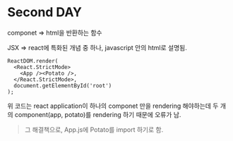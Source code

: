 Second DAY
==========

componet => html을 반환하는 함수

JSX => react에 특화된 개념 중 하나, javascript 안의 html로 설명됨.

```{.javascript}
ReactDOM.render(
  <React.StrictMode>
    <App /><Potato />,
  </React.StrictMode>,
  document.getElementById('root')
);
```

위 코드는 react application이 하나의 componet 만을 rendering 해야하는데 두 개의 component(app, potato)를 rendering 하기 때문에 오류가 남.

> 그 해결책으로, App.js에 Potato를 import 하기로 함.





